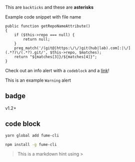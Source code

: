 
This are `backticks` and these are **asterisks**

Example code snippet with file name

```php{}[App\Models\Project.php]
public function getRepoNameAttribute()
{
    if ($this->repo === null) {
        return null;
    }
    preg_match('/(git@|https:\/\/)git(hub|lab).com[:|\/](.*?)\/(.*?).git/', $this->repo, $matches);
    return "${matches[3]}/${matches[4]}";
}
```

<alert type="info">

Check out an info alert with a `codeblock` and a [link](/themes/docs)!

</alert>

<alert type="warning">

This is an example `Warning` alert

</alert>


## badge
<badge>v1.2+</badge>

## code block
<code-group>
  <code-block label="Yarn" active>

  ```bash
  yarn global add fume-cli
  ```

  </code-block>
  <code-block label="NPM">

  ```bash
  npm install -g fume-cli
  ```

  </code-block>
</code-group>

> This is a markdown hint using >
